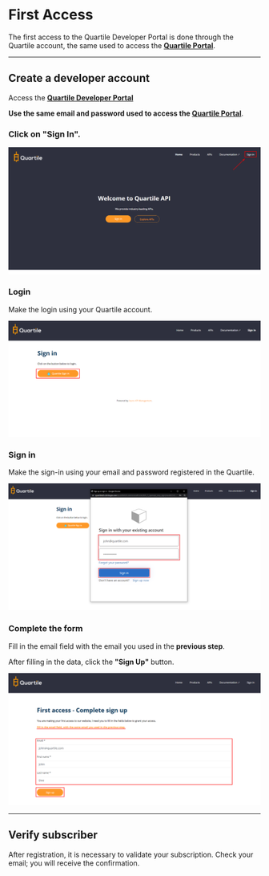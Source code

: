 # First Access

The first access to the Quartile Developer Portal is done through the Quartile account, the same used to access the [**Quartile Portal**](https://app.quartile.com/). 

---

## **Create a developer account**

Access the [**Quartile Developer Portal**](https://developer.quartile.com)

**Use the same email and password used to access the [Quartile Portal](https://app.quartile.com/)**.

### **Click on "Sign In"**.

<img src="../img/auth_login_00.png"   alt="Login Screen">

### **Login**

Make the login using your Quartile account.

<img src="../img/auth_login_01.png"   alt="Login Quartile">

### **Sign in**

Make the sign-in using your email and password registered in the Quartile.

<img src="../img/auth_login_02.png"   alt="Login AD B2C">

### **Complete the form**

Fill in the email field with the email you used in the **previous step**.

After filling in the data, click the **"Sign Up"** button.

<img src="../img/auth_login_03.png"   alt="Login Screen">

---
## **Verify subscriber**

After registration, it is necessary to validate your subscription. Check your email; you will receive the confirmation.